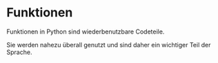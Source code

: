 # Funktionen

Funktionen in Python sind wiederbenutzbare Codeteile.

Sie werden nahezu überall genutzt und sind daher ein wichtiger Teil der Sprache.
